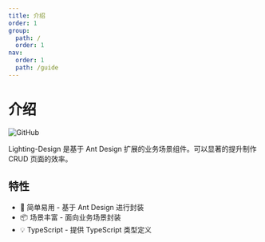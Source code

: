 ```yaml
---
title: 介绍
order: 1
group:
  path: /
  order: 1
nav:
  order: 1
  path: /guide
---
```


# 介绍

![GitHub](https://img.shields.io/github/license/doly-dev/antd-more.svg)

Lighting-Design 是基于 Ant Design 扩展的业务场景组件。可以显著的提升制作 CRUD 页面的效率。

## 特性

- 💎 简单易用 - 基于 Ant Design 进行封装
- 📦 场景丰富 - 面向业务场景封装
- 💡 TypeScript - 提供 TypeScript 类型定义
